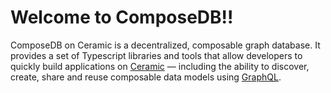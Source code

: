 # Welcome to ComposeDB!!

ComposeDB on Ceramic is a decentralized, composable graph database. It provides a set of Typescript libraries and tools that allow developers to quickly build applications on [Ceramic](https://ceramic.network/) — including the ability to discover, create, share and reuse composable data models using [GraphQL](https://graphql.org/).
